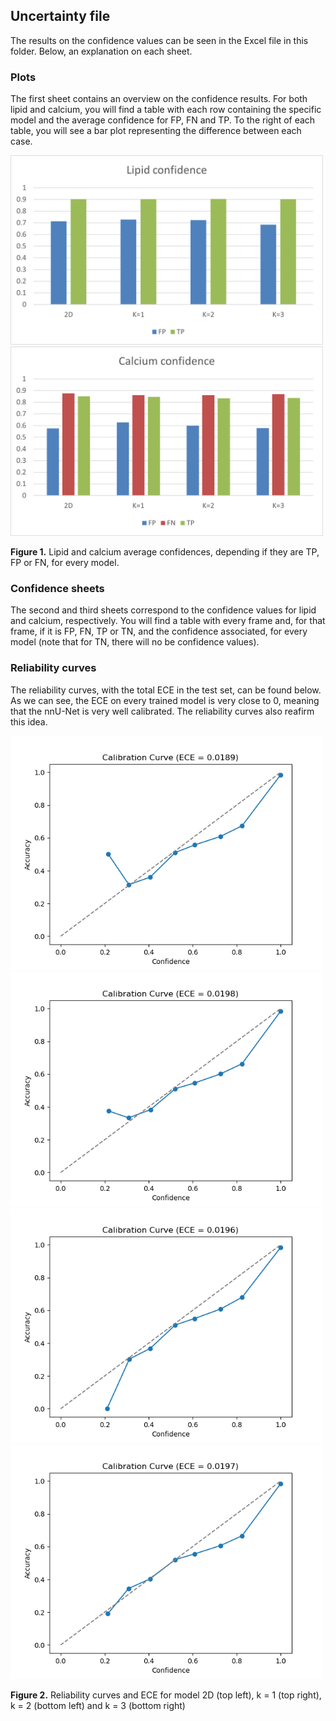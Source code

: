 ## Uncertainty file

The results on the confidence values can be seen in the Excel file in this folder. Below, an explanation on each sheet.

### Plots

The first sheet contains an overview on the confidence results. For both lipid and calcium, you will find a table with each row containing the specific model and the average confidence for FP, FN and TP. To the right of each table, you will see a bar plot representing the difference between each case.

<p float="left">
  <img src="/assets/lipid_confs.png" width="500" />
  <img src="/assets/calcium_confs.png" width="500" /> 
  <figcaption>
        <strong>Figure 1.</strong> Lipid and calcium average confidences, depending if they are TP, FP or FN, for every model.
  </figcaption>
</p>


### Confidence sheets

The second and third sheets correspond to the confidence values for lipid and calcium, respectively. You will find a table with every frame and, for that frame, if it is FP, FN, TP or TN, and the confidence associated, for every model (note that for TN, there will no be confidence values).

### Reliability curves

The reliability curves, with the total ECE in the test set, can be found below. As we can see, the ECE on every trained model is very close to 0, meaning that the nnU-Net is very well calibrated. The reliability curves also reafirm this idea.

<p float="left">
  <img src="/assets/ece_conf_model_2d.png" width="500" />
  <img src="/assets/ece_conf_pseudo3d_1.png" width="500" /> 
  <img src="/assets/ece_conf_pseudo3d_2.png" width="500" />
  <img src="/assets/ece_conf_pseudo3d_3.png" width="500" />
  <figcaption>
        <strong>Figure 2.</strong> Reliability curves and ECE for model 2D (top left), k = 1 (top right), k = 2 (bottom left) and  k = 3 (bottom right)
  </figcaption>
</p>